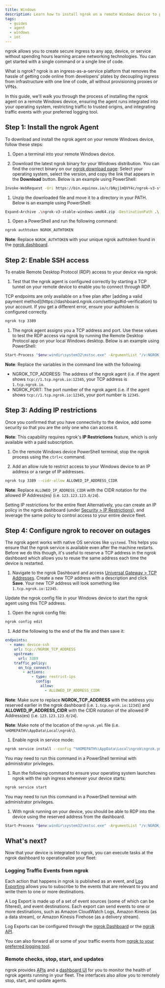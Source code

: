 ```yaml
---
title: Windows
description: Learn how to install ngrok on a remote Windows device to provide secure access and management.
tags:
  - guides
  - agent
  - windows
  - iot
---
```


ngrok allows you to create secure ingress to any app, device, or service without spending hours learning arcane networking technologies. You can get started with a single command or a single line of code.

What is ngrok? ngrok is an ingress-as-a-service platform that removes the hassle of getting code online from developers’ plates by decoupling ingress from infrastructure with one line of code, all without provisioning proxies or VPNs.

In this guide, we'll walk you through the process of installing the ngrok agent on a remote Windows device, ensuring the agent runs integrated into your operating system, restricting traffic to trusted origins, and integrating traffic events with your preferred logging tool.

## Step 1: Install the ngrok Agent

To download and install the ngrok agent on your remote Windows device, follow these steps:

1. Open a terminal into your remote Windows device.

1. Download the latest ngrok binary for your Windows distribution. You can find the correct binary on our [ngrok download page](https://download.ngrok.com): Select your operating system, select the version, and copy the link that appears in the **Download** button. Below is an example using PowerShell:

```bash
Invoke-WebRequest -Uri https://bin.equinox.io/c/bNyj1mQVY4c/ngrok-v3-stable-windows-amd64.zip -OutFile ngrok-v3-stable-windows-amd64.zip
```

1. Unzip the downloaded file and move it to a directory in your PATH. Below is an example using PowerShell:

```bash
Expand-Archive .\ngrok-v3-stable-windows-amd64.zip -DestinationPath .\
```

1. Open a PowerShell and run the following command:

```bash
ngrok authtoken NGROK_AUTHTOKEN
```

**Note**: Replace `NGROK_AUTHTOKEN` with your unique ngrok authtoken found in the [ngrok dashboard](https://dashboard.ngrok.com/get-started/your-authtoken).

## Step 2: Enable SSH access

To enable Remote Desktop Protocol (RDP) access to your device via ngrok:

1. Test that the ngrok agent is configured correctly by starting a TCP tunnel on your remote device to enable you to connect through RDP.

<Warning>
TCP endpoints are only available on a free plan after [adding a valid payment method](https://dashboard.ngrok.com/settings#id-verification) to your account. If you get a different error, ensure your authtoken is configured correctly.
</Warning>

```bash
ngrok tcp 3389
```

1. The ngrok agent assigns you a TCP address and port. Use these values to test the RDP access via ngrok by running the Remote Desktop Protocol app on your local Windows desktop. Below is an example using PowerShell:

```bash
Start-Process "$env:windir\system32\mstsc.exe" -ArgumentList "/v:NGROK_TCP_ADDRESS:NGROK_PORT"
```

**Note**: Replace the variables in the command line with the following:

- NGROK_TCP_ADDRESS: The address of the ngrok agent (i.e. if the agent shows `tcp://1.tcp.ngrok.io:12345`, your TCP address is `1.tcp.ngrok.io`.
- NGROK_PORT: The port number of the ngrok agent (i.e. if the agent shows `tcp://1.tcp.ngrok.io:12345`, your port number is `12345`.

## Step 3: Adding IP restrictions

Once you confirmed that you have connectivity to the device, add some security so that you are the only one who can access it.

**Note**: This capability requires ngrok's **IP Restrictions** feature, which is only available with a paid subscription.

1. On the remote Windows device PowerShell terminal, stop the ngrok process using the `ctrl+c` command.

1. Add an allow rule to restrict access to your Windows device to an IP address or a range of IP addresses.

```bash
ngrok tcp 3389 --cidr-allow ALLOWED_IP_ADDRESS_CIDR
```

**Note**: Replace `ALLOWED_IP_ADDRESS_CIDR` with the CIDR notation for the allowed IP Address(es) (i.e. `123.123.123.0/24`).

<Tip> Setting IP restrictions for the entire fleet
Alternatively, you can create an IP policy in the ngrok dashboard (under [Security > IP Restrictions](https://dashboard.ngrok.com/security/ip-restrictions)), and leverage the same policy to control access to your entire device fleet.
</Tip>

## Step 4: Configure ngrok to recover on outages

The ngrok agent works with native OS services like `systemd`. This helps you ensure that the ngrok service is available even after the machine restarts. Before we do this though, it's useful to reserve a TCP address in the ngrok dashboard which allows you to reuse the same address each time the device is restarted.

1. Navigate to the ngrok Dashboard and access [Universal Gateway > TCP Addresses](https://dashboard.ngrok.com/tcp-addresses). Create a new TCP address with a description and click **Save**. Your new TCP address will look something like `1.tcp.ngrok.io:12345`.

Update the ngrok config file in your Windows device to start the ngrok agent using this TCP address.

1. Open the ngrok config file:

```bash
ngrok config edit
```

1. Add the following to the end of the file and then save it:

```yaml
endpoints:
  - name: device-ssh
    url: tcp://NGROK_TCP_ADDRESS
    upstream:
      url: 3389
    traffic_policy:
      on_tcp_connect:
        - actions:
            - type: restrict-ips
              config:
                allow:
                  - ALLOWED_IP_ADDRESS_CIDR
```

**Note**: Make sure to replace **NGROK_TCP_ADDRESS** with the address you reserved earlier in the ngrok dashboard (i.e. `1.tcp.ngrok.io:12345`) and **ALLOWED_IP_ADDRESS_CIDR** with the CIDR notation of the allowed IP Address(es) (i.e. `123.123.123.0/24`).

**Note**: Make note of the location of the `ngrok.yml` file (i.e. `%HOMEPATH%\AppData\Local\ngrok\`).

1. Enable ngrok in service mode:

```bash
ngrok service install --config "%HOMEPATH%\AppData\Local\ngrok\ngrok.yml"
```

<Note>
You may need to run this command in a PowerShell terminal with administrator privileges.
</Note>

1. Run the following command to ensure your operating system launches ngrok with the ssh ingress whenever your device starts:

```bash
ngrok service start
```

<Note>
You may need to run this command in a PowerShell terminal with administrator privileges.
</Note>

1. With ngrok running on your device, you should be able to RDP into the device using the reserved address from the dashboard.

```bash
Start-Process "$env:windir\system32\mstsc.exe" -ArgumentList "/v:NGROK_TCP_ADDRESS:NGROK_PORT"
```

## What's next?

Now that your device is integrated to ngrok, you can ​​execute tasks at the ngrok dashboard to operationalize your fleet:

### Logging Traffic Events from ngrok

Each action that happens in ngrok is published as an event, and [Log Exporting](/obs/) allows you to subscribe to the events that are relevant to you and write them to one or more destinations.

A Log Export is made up of a set of event sources (some of which can be filtered), and event destinations. Each export can send events to one or more destinations, such as Amazon CloudWatch Logs, Amazon Kinesis (as a data stream), or Amazon Kinesis Firehose (as a delivery stream).

Log Exports can be configured through the [ngrok Dashboard](https://dashboard.ngrok.com/observability/event-subscriptions) or the [ngrok API](/api/resources/event-destinations/).

You can also forward all or some of your traffic events from [ngrok to your preferred logging tool](/obs/).

### Remote checks, stop, start, and updates

ngrok provides [APIs](/api/resources/tunnel-sessions/#restart-tunnel-agent) and a [dashboard UI](https://dashboard.ngrok.com/tunnels/agents) for you to monitor the health of ngrok agents running in your fleet. The interfaces also allow you to remotely stop, start, and update agents.
